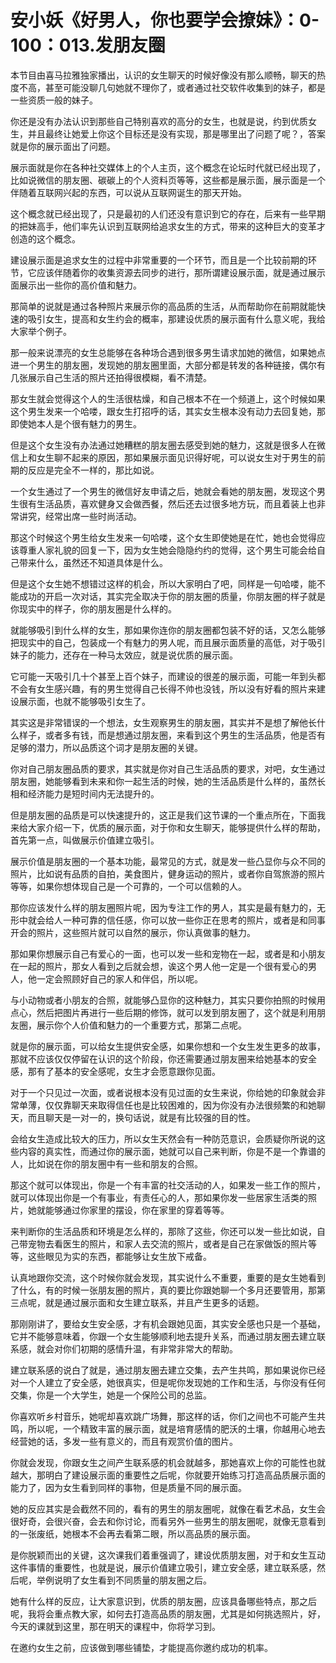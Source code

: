 # 安小妖《好男人，你也要学会撩妹》：0-100：013.发朋友圈

本节目由喜马拉雅独家播出，认识的女生聊天的时候好像没有那么顺畅，聊天的热度不高，甚至可能没聊几句她就不理你了，或者通过社交软件收集到的妹子，都是一些资质一般的妹子。

你还是没有办法认识到那些自己特别喜欢的高分的女生，也就是说，约到优质女生，并且最终让她爱上你这个目标还是没有实现，那是哪里出了问题了呢？，答案就是你的展示面出了问题。

展示面就是你在各种社交媒体上的个人主页，这个概念在论坛时代就已经出现了，比如说微信的朋友圈、碳碳上的个人资料页等等，这些都是展示面，展示面是一个伴随着互联网兴起的东西，可以说从互联网诞生的那天开始。

这个概念就已经出现了，只是最初的人们还没有意识到它的存在，后来有一些早期的把妹高手，他们率先认识到互联网给追求女生的方式，带来的这种巨大的变革才创造的这个概念。

建设展示面是追求女生的过程中非常重要的一个环节，而且是一个比较前期的环节，它应该伴随着你的收集资源去同步的进行，那所谓建设展示面，就是通过展示面展示出一些你的高价值和魅力。

那简单的说就是通过各种照片来展示你的高品质的生活，从而帮助你在前期就能快速的吸引女生，提高和女生约会的概率，那建设优质的展示面有什么意义呢，我给大家举个例子。

那一般来说漂亮的女生总能够在各种场合遇到很多男生请求加她的微信，如果她点进一个男生的朋友圈，发现她的朋友圈里面，大部分都是转发的各种链接，偶尔有几张展示自己生活的照片还拍得很模糊，看不清楚。

那女生就会觉得这个人的生活很枯燥，和自己根本不在一个频道上，这个时候如果这个男生发来一个哈喽，跟女生打招呼的话，其实女生根本没有动力去回复她，那即使她本人是个很有魅力的男生。

但是这个女生没有办法通过她糟糕的朋友圈去感受到她的魅力，这就是很多人在微信上和女生聊不起来的原因，那如果展示面见识得好呢，可以说女生对于男生的前期的反应是完全不一样的，那比如说。

一个女生通过了一个男生的微信好友申请之后，她就会看她的朋友圈，发现这个男生很有生活品质，喜欢健身又会做西餐，然后还去过很多地方玩，而且着装上也非常讲究，经常出席一些时尚活动。

那这个时候这个男生给女生发来一句哈喽，这个女生即使她是在忙，她也会觉得应该尊重人家礼貌的回复一下，因为女生她会隐隐约约的觉得，这个男生可能会给自己带来什么，虽然还不知道具体是什么。

但是这个女生她不想错过这样的机会，所以大家明白了吧，同样是一句哈喽，能不能成功的开启一次对话，其实完全取决于你的朋友圈的质量，你朋友圈的样子就是你现实中的样子，你的朋友圈是什么样的。

就能够吸引到什么样的女生，那如果你连你的朋友圈都包装不好的话，又怎么能够把现实中的自己，包装成一个有魅力的男人呢，而且展示面质量的高低，对于吸引妹子的能力，还存在一种马太效应，就是说优质的展示面。

它可能一天吸引几十个甚至上百个妹子，而建设的很差的展示面，可能一年到头都不会有女生感兴趣，有的男生觉得自己长得不帅也没钱，所以没有好看的照片来建设展示面，也就不能够吸引女生了。

其实这是非常错误的一个想法，女生观察男生的朋友圈，其实并不是想了解他长什么样子，或者多有钱，而是想通过朋友圈，来看到这个男生的生活品质，他是否有足够的潜力，所以品质这个词才是朋友圈的关键。

你对自己朋友圈品质的要求，其实就是你对自己生活品质的要求，对吧，女生通过朋友圈，她能够看到未来和你一起生活的时候，她的生活品质是什么样的，虽然长相和经济能力是短时间内无法提升的。

但是朋友圈的品质是可以快速提升的，这正是我们这节课的一个重点所在，下面我来给大家介绍一下，优质的展示面，对于你和女生聊天，能够提供什么样的帮助，首先第一点，叫做展示价值建立吸引。

展示价值是朋友圈的一个基本功能，最常见的方式，就是发一些凸显你与众不同的照片，比如说有品质的自拍，美食图片，健身运动的照片，或者你自驾旅游的照片等等，如果你想体现自己是一个可靠的，一个可以信赖的人。

那你应该发什么样的朋友圈照片呢，因为专注工作的男人，其实是最有魅力的，无形中就会给人一种可靠的信任感，你可以放一些你正在思考的照片，或者是和同事开会的照片，这些照片就可以自然的展示，你认真做事的魅力。

那如果你想展示自己有爱心的一面，也可以发一些和宠物在一起，或者是和小朋友在一起的照片，那女人看到之后就会想，诶这个男人他一定是一个很有爱心的男人，他一定会照顾好自己的家人和伴侣，所以呢。

与小动物或者小朋友的合照，就能够凸显你的这种魅力，其实只要你拍照的时候用点心，然后把图片再进行一些后期的修饰，就可以发到朋友圈了，这个就是利用朋友圈，展示你个人价值和魅力的一个重要方式，那第二点呢。

就是你的展示面，可以给女生提供安全感，如果你想和一个女生发生更多的故事，那就不应该仅仅停留在认识的这个阶段，你还需要通过朋友圈来给她基本的安全感，那有了基本的安全感呢，女生才会愿意跟你见面。

对于一个只见过一次面，或者说根本没有见过面的女生来说，你给她的印象就会非常单薄，仅仅靠聊天来取得信任也是比较困难的，因为你没有办法很频繁的和她聊天，而且聊天是一对一的，换句话说，就是有比较强的目的性。

会给女生造成比较大的压力，所以女生天然会有一种防范意识，会质疑你所说的这些内容的真实性，而通过你的展示面，她就可以自己来判断，你是不是一个靠谱的人，比如说在你的朋友圈中有一些和朋友的合照。

那这个就可以体现出，你是一个有丰富的社交活动的人，如果发一些工作的照片，就可以体现出你是一个有事业，有责任心的人，那如果你发一些居家生活类的照片，她就能够通过你家里的摆设，你在家里的穿着等等。

来判断你的生活品质和环境是怎么样的，那除了这些，你还可以发一些比如说，自己带宠物去看医生的照片，和家人去交流的照片，或者是自己在家做饭的照片等等，这些眼见为实的东西，都能够让女生放下戒备。

认真地跟你交流，这个时候你就会发现，其实说什么不重要，重要的是女生她看到了什么，有的时候一张朋友圈的照片，真的要比你跟她聊一个多月还要管用，那第三点呢，就是通过展示面和女生建立联系，并且产生更多的话题。

那刚刚讲了，要给女生安全感，才有机会跟她见面，其实安全感也只是一个基础，它并不能够意味着，你跟一个女生能够顺利地去提升关系，而通过朋友圈去建立联系感，就会对你们初期的感情升温，有非常非常大的帮助。

建立联系感的说白了就是，通过朋友圈去建立交集，去产生共鸣，那如果说你已经对一个人建立了安全感，她很真实，但是呢你发现她的工作和生活，与你没有任何交集，你是一个大学生，她是一个保险公司的总监。

你喜欢听乡村音乐，她呢却喜欢跳广场舞，那这样的话，你们之间也不可能产生共鸣，所以呢，一个精致丰富的展示面，就是培育感情的肥沃的土壤，你越用心地去经营她的话，多发一些有意义的，而且有观赏价值的图片。

你就会发现，你跟女生之间产生联系感的机会就越多，那她喜欢上你的可能性也就越大，那明白了建设展示面的重要性之后呢，你就要开始练习打造高品质展示面的能力了，因为女生看到同样的事物，但是质量不同的展示面。

她的反应其实是会截然不同的，看有的男生的朋友圈呢，就像在看艺术品，女生会很好奇，会很兴奋，会去和你讨论，而看另外一些男生的朋友圈呢，就像无意看到的一张废纸，她根本不会再去看第二眼，所以高品质的展示面。

是你脱颖而出的关键，这次课我们着重强调了，建设优质朋友圈，对于和女生互动这件事情的重要性，也就是说，展示价值建立吸引，建立安全感，建立联系感，然后呢，举例说明了女生看到不同质量的朋友圈之后。

她有什么样的反应，让大家意识到，优质的朋友圈，应该具备哪些特点，那之后呢，我将会重点教大家，如何去打造高品质的朋友圈，尤其是如何挑选照片，好，今天的课就到这里，那在明天的课程中，你将学习到。

在邀约女生之前，应该做到哪些铺垫，才能提高你邀约成功的机率。